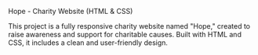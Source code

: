 Hope - Charity Website (HTML & CSS)

This project is a fully responsive charity website named "Hope," created to raise awareness and support for charitable causes. Built with HTML and CSS, it includes a clean and user-friendly design. 

